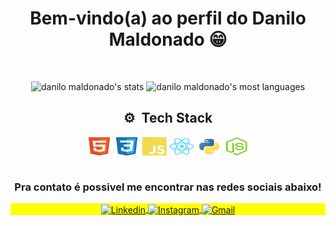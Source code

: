<div align="center">
 <h1> Bem-vindo(a) ao perfil do Danilo Maldonado 😁 </h1>
<br/>

<div>
 
<p align="center">
<img width="530em" src="https://github-readme-stats.vercel.app/api?username=dannmaldonado&show_icons=true&theme=dracula" alt="danilo maldonado's stats"/>
<img width="530em" src="https://github-readme-stats.vercel.app/api/top-langs/?username=dannmaldonado&layout=compact&theme=dracula" alt="danilo maldonado's most languages"/>
</p>

## ⚙️ &nbsp;Tech Stack

<div style="display: inline_block">
  <img align="center" alt="Dann-HTML" height="30" width="40" src="https://raw.githubusercontent.com/devicons/devicon/master/icons/html5/html5-original.svg">
  <img align="center" alt="Dann-CSS" height="30" width="40" src="https://raw.githubusercontent.com/devicons/devicon/master/icons/css3/css3-original.svg">
  <img align="center" alt="Dann-Js" height="30" width="40" src="https://raw.githubusercontent.com/devicons/devicon/master/icons/javascript/javascript-plain.svg">
  <img align="center" alt="Dann-React" height="30" width="40" src="https://raw.githubusercontent.com/devicons/devicon/master/icons/react/react-original.svg">
  <img align="center" alt="Dann-Python" height="30" width="40" src="https://raw.githubusercontent.com/devicons/devicon/master/icons/python/python-original.svg">
    <img align="center" alt="Dann-Node" height="30" width="40" src="https://raw.githubusercontent.com/devicons/devicon/master/icons/nodejs/nodejs-original.svg">
</div><br/>

<div> 

### Pra contato é possivel me encontrar nas redes sociais abaixo!

<p align="center" style="background:yellow">
<a href="https://www.linkedin.com/in/dannmaldonado/" target="_blank">
  <img align="center" alt="Linkedin" src="https://img.shields.io/badge/-LinkedIn-%230077B5?style=for-the-badge&logo=linkedin&logoColor=white" alt="linkedin"/>
</a>
<a href="https://instagram.com/danilomaldonado" target="_blank">
 <img align="center" alt="Instagram" src="https://img.shields.io/badge/-Instagram-%23E4405F?style=for-the-badge&logo=instagram&logoColor=white" alt="instagram"/>
</a>
<a href = "mailto:dannsanto@gmail.com">
 <img align="center" alt="Gmail" src="https://img.shields.io/badge/-Gmail-%23333?style=for-the-badge&logo=gmail&logoColor=white" target="_blank"></a>
</p>
</div>
</div>
